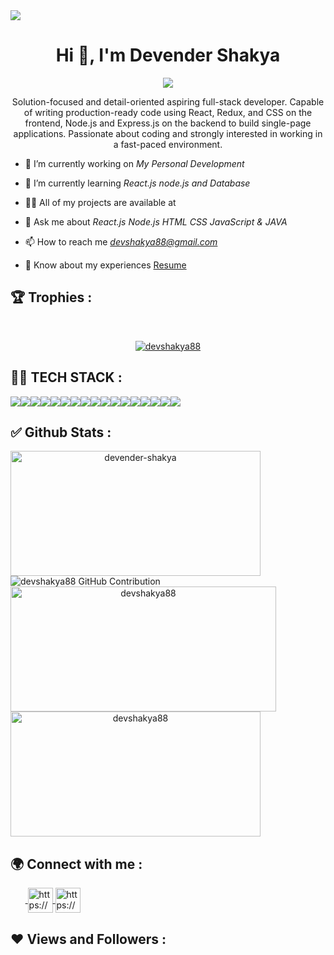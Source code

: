 <img src="https://repository-images.githubusercontent.com/588181932/e36ec678-7984-4cdd-8e4c-a3932772ff8e"/>
<h1 align="center">Hi 👋, I'm Devender Shakya</h1>
<p align="center">
  <img src="https://readme-typing-svg.herokuapp.com/?lines=Full%20Stack%20MERN%20Developer;&center=true&width=700&height=50">
</p>
<p align="center">Solution-focused and detail-oriented aspiring full-stack developer. Capable of writing production-ready code using React, Redux, and CSS on the frontend, Node.js and Express.js on the backend to build single-page applications. Passionate about coding and strongly interested in working in a fast-paced environment.</p>

- 🔭 I’m currently working on *My Personal Development*

- 🌱 I’m currently learning *React.js node.js and Database*

- 👨‍💻 All of my projects are available at 

- 💬 Ask me about *React.js Node.js HTML CSS JavaScript & JAVA*

- 📫 How to reach me *devshakya88@gmail.com*

- 📄 Know about my experiences <a href="https://drive.google.com/file/d/1wJR0Tkq0IKhXL6Jo2JnxdbrEBrPQBQ0Y/view?usp=sharing">Resume</a>



## 🏆 Trophies :
<br/>
<p align="center"> <a href="https://github.com/ryo-ma/github-profile-trophy"><img src="https://github-profile-trophy.vercel.app/?username=devender-shakya&theme=onedark" alt="devshakya88" /></a> </p>

## 👨‍💻 TECH STACK :

<div align="center" style="display: flex; flex-wrap: wrap;">
<img src="https://img.shields.io/badge/react-%2320232a.svg?style=for-the-badge&logo=react&logoColor=%2361DAFB" />
<img src="https://img.shields.io/badge/React_Router-CA4245?style=for-the-badge&logo=react-router&logoColor=white" />
<img src="https://img.shields.io/badge/redux-%23593d88.svg?style=for-the-badge&logo=redux&logoColor=white" />
<img src="https://img.shields.io/badge/chakra-%234ED1C5.svg?style=for-the-badge&logo=chakraui&logoColor=white" />
<img src="https://img.shields.io/badge/MongoDB-%234ea94b.svg?style=for-the-badge&logo=mongodb&logoColor=white" />
<img src="https://img.shields.io/badge/HTML5-E34F26?style=for-the-badge&logo=html5&logoColor=white" />
<img src="https://img.shields.io/badge/CSS3-1572B6?style=for-the-badge&logo=css3&logoColor=white" />
<img src="https://img.shields.io/badge/JavaScript-323330?style=for-the-badge&logo=javascript&logoColor=F7DF1E" />
<img src="https://img.shields.io/badge/Bootstrap-563D7C?style=for-the-badge&logo=bootstrap&logoColor=white" />
<img src="https://img.shields.io/badge/Tailwind_CSS-38B2AC?style=for-the-badge&logo=tailwind-css&logoColor=white" />
<img src="https://img.shields.io/badge/Node.js-339933?style=for-the-badge&logo=nodedotjs&logoColor=white" />
<img src="https://img.shields.io/badge/Express.js-000000?style=for-the-badge&logo=express&logoColor=white" />
<img src="https://img.shields.io/badge/java-%23ED8B00.svg?style=for-the-badge&logo=java&logoColor=white" />
<img src="https://img.shields.io/badge/npm-CB3837?style=for-the-badge&logo=npm&logoColor=white" />
<img src="https://img.shields.io/badge/GitHub-100000?style=for-the-badge&logo=github&logoColor=white" />
<img src="https://img.shields.io/badge/GIT-E44C30?style=for-the-badge&logo=git&logoColor=white" />
<img src="https://img.shields.io/badge/vite-%23646CFF.svg?style=for-the-badge&logo=vite&logoColor=white" />
</div>


## ✅ Github Stats :

<div align="center" style="display: flex; flex-wrap: wrap;">

<img width="400px" height="200px" align="center" src="https://github-readme-stats.vercel.app/api?username=devender-shakya&theme=radical&border_radius=2.7&show_icons=true" alt="devender-shakya" />

  
<img src="https://github-profile-summary-cards.vercel.app/api/cards/profile-details?username=devender-shakya&theme=radical&border_radius=2.7" alt="devshakya88 GitHub Contribution"/>
  

  
<img width="425px" height="200px" align="center" src="https://github-readme-streak-stats.herokuapp.com/?user=devshakya88&theme=radical&date_format=M%20j%5B%2C%20Y%5D&border_radius=2.7" alt="devshakya88" />
  
<img width="400px" height="200px" align="center" src="https://github-readme-stats.vercel.app/api/top-langs/?username=devender-shakya&theme=radical&border_radius=2.7" alt="devshakya88" />
  
</div>

<h2>🌍 Connect with me :</h2>
   <p align="left">
    &nbsp;&nbsp;&nbsp;&nbsp;&nbsp;&nbsp;<a href="https://www.linkedin.com/in/devender-shakya/" target="blank">
            <img align="center"
                src="https://img.icons8.com/3d-fluency/94/linkedin.png"
                alt="https://www.linkedin.com/in/devender-shakya/" width="40px" />
        </a>
        <a href="https://github.com/devender-shakya" target="blank">
            <img align="center"
                src="https://img.icons8.com/3d-fluency/94/github.png"
                alt="https://github.com/devender-shakya" width="40px"/>
        </a>
    </p>
    <h2>❤ Views and Followers :</h2>
